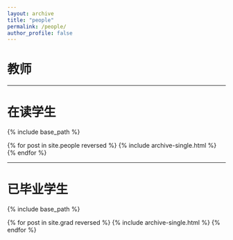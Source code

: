 ```yaml
---
layout: archive
title: "people"
permalink: /people/
author_profile: false
---
```

# 教师


---

# 在读学生

{% include base_path %}

{% for post in site.people reversed %}
{% include archive-single.html %}
{% endfor %}



---

# 已毕业学生

{% include base_path %}

{% for post in site.grad reversed %}
{% include archive-single.html %}
{% endfor %}

